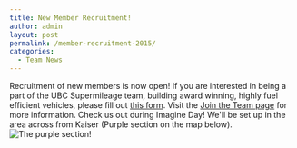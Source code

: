 ```yaml
---
title: New Member Recruitment!
author: admin
layout: post
permalink: /member-recruitment-2015/
categories:
  - Team News
---
```


Recruitment of new members is now open! If you are interested in being a part of the UBC Supermileage team, building award winning, highly fuel efficient vehicles, please fill out <a href="https://docs.google.com/forms/d/1rCp0Tx_k-E5VfqGON4isK_SyBblwmGwjXnqWgmVjU9E/viewform" target="_blank">this form</a>. Visit the <a href="../about/join.html" target="_blank">Join the Team page</a> for more information.
Check us out during Imagine Day! We'll be set up in the area across from Kaiser (Purple section on the map below).
![The purple section!](http://imgur.com/mj00YNH.jpg)